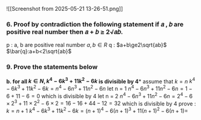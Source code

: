![[Screenshot from 2025-05-21 13-26-51.png]]
### 6. Proof by contradiction the following statement if 𝑎 , 𝑏 are positive real number then 𝑎 + 𝑏 ≥ 2√𝑎𝑏.
p : a, b are positive real number $a,b\in{R}$
q : $a+b\ge2\sqrt{ab}$
$\bar{q}:a+b<2\sqrt{ab}$
### 9. Prove the statements below
**b. for all  $k\in{N},k^4-6k^3+11k^2-6k$ is divisible by 4***
	assume that $k=n$
	$k^4-6k^3+11k^2-6k=n^4-6n^3+11n^2-6n$
	let n = 1 
	$n^4-6n^3+11n^2-6n=1-6+11-6=0$
	which is divisible by 4
	let n = 2
	$n^4-6n^3+11n^2-6n=2^4-6\times2^3+11\times2^2-6\times2=16-16+44-12=32$
	which is divisible by 4
	prove : $k=n+1$
	$k^4-6k^3+11k^2-6k=(n+1)^4-6(n+1)^3+11(n+1)^2-6(n+1)=$
